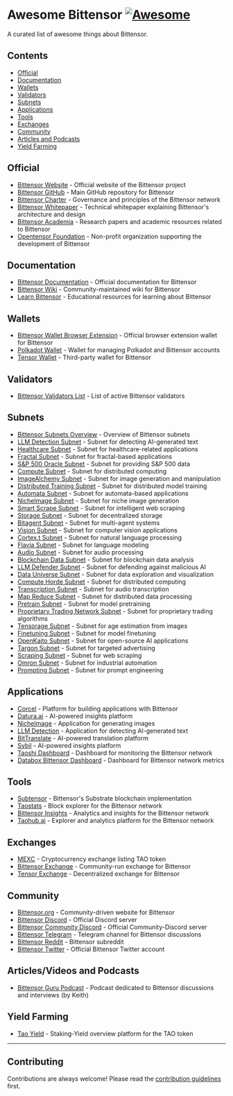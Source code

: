 # Awesome Bittensor [![Awesome](https://awesome.re/badge.svg)](https://awesome.re)

A curated list of awesome things about Bittensor.

## Contents

- [Official](#official)
- [Documentation](#documentation)
- [Wallets](#wallets)
- [Validators](#validators)
- [Subnets](#subnets)
- [Applications](#applications)
- [Tools](#tools)
- [Exchanges](#exchanges)
- [Community](#community)
- [Articles and Podcasts](#articles-and-podcasts)
- [Yield Farming](#yield-farming)

## Official

- [Bittensor Website](https://bittensor.com/) - Official website of the Bittensor project
- [Bittensor GitHub](https://github.com/opentensor/bittensor) - Main GitHub repository for Bittensor
- [Bittensor Charter](https://github.com/opentensor/bittensor-charter) - Governance and principles of the Bittensor network
- [Bittensor Whitepaper](https://bittensor.com/whitepaper) - Technical whitepaper explaining Bittensor's architecture and design
- [Bittensor Academia](https://bittensor.com/academia) - Research papers and academic resources related to Bittensor
- [Opentensor Foundation](https://opentensor.ai/) - Non-profit organization supporting the development of Bittensor

## Documentation

- [Bittensor Documentation](https://docs.bittensor.com/) - Official documentation for Bittensor
- [Bittensor Wiki](https://bittensorwiki.com/) - Community-maintained wiki for Bittensor
- [Learn Bittensor](https://learnbittensor.org/) - Educational resources for learning about Bittensor

## Wallets

- [Bittensor Wallet Browser Extension](https://bittensor.com/wallet) - Official browser extension wallet for Bittensor
- [Polkadot Wallet](https://polkadot.js.org/apps/#/accounts) - Wallet for managing Polkadot and Bittensor accounts
- [Tensor Wallet](https://tensorwallet.ca/) - Third-party wallet for Bittensor

## Validators

- [Bittensor Validators List](https://bittensor.org/bittensor-validators-list/) - List of active Bittensor validators

## Subnets

- [Bittensor Subnets Overview](https://docs.bittensor.com/subnets) - Overview of Bittensor subnets
- [LLM Detection Subnet](https://github.com/It-s-AI/llm-detection) - Subnet for detecting AI-generated text
- [Healthcare Subnet](https://github.com/bthealthcare/healthcare-subnet) - Subnet for healthcare-related applications
- [Fractal Subnet](https://github.com/fractal-net/fractal) - Subnet for fractal-based applications
- [S&P 500 Oracle Subnet](https://github.com/teast21/snpOracle) - Subnet for providing S&P 500 data
- [Compute Subnet](https://github.com/neuralinternet/compute-subnet/) - Subnet for distributed computing
- [ImageAlchemy Subnet](https://github.com/Supreme-Emperor-Wang/ImageAlchemy/) - Subnet for image generation and manipulation
- [Distributed Training Subnet](https://github.com/bit-current/DistributedTraining) - Subnet for distributed model training
- [Automata Subnet](https://github.com/vn-automata/bt-automata) - Subnet for automata-based applications
- [NicheImage Subnet](https://github.com/NicheTensor/NicheImage/) - Subnet for niche image generation
- [Smart Scrape Subnet](https://github.com/surcyf123/smart-scrape/) - Subnet for intelligent web scraping
- [Storage Subnet](https://github.com/ifrit98/storage-subnet/) - Subnet for decentralized storage
- [Bitagent Subnet](https://github.com/RogueTensor/bitagent_subnet) - Subnet for multi-agent systems
- [Vision Subnet](https://github.com/namoray/vision/) - Subnet for computer vision applications
- [Cortex.t Subnet](https://github.com/corcel-api/cortex.t/) - Subnet for natural language processing
- [Flavia Subnet](https://github.com/CortexLM/flavia/) - Subnet for language modeling
- [Audio Subnet](https://github.com/UncleTensor/AudioSubnet/) - Subnet for audio processing
- [Blockchain Data Subnet](https://github.com/blockchain-insights/blockchain-data-subnet/) - Subnet for blockchain data analysis
- [LLM Defender Subnet](https://github.com/ceterum1/llm-defender-subnet/) - Subnet for defending against malicious AI
- [Data Universe Subnet](https://github.com/RusticLuftig/data-universe/) - Subnet for data exploration and visualization
- [Compute Horde Subnet](https://github.com/backend-developers-ltd/ComputeHorde) - Subnet for distributed computing
- [Transcription Subnet](https://github.com/Cazure8/transcription-subnet) - Subnet for audio transcription
- [Map Reduce Subnet](https://github.com/dream-well/map-reduce-subnet/) - Subnet for distributed data processing
- [Pretrain Subnet](https://github.com/unconst/pretrain-subnet/) - Subnet for model pretraining
- [Proprietary Trading Network Subnet](https://github.com/taoshidev/proprietary-trading-network) - Subnet for proprietary trading algorithms
- [Tensorage Subnet](https://github.com/tensorage/tensorage/) - Subnet for age estimation from images
- [Finetuning Subnet](https://github.com/NousResearch/finetuning-subnet) - Subnet for model finetuning
- [OpenKaito Subnet](https://github.com/OpenKaito/openkaito) - Subnet for open-source AI applications
- [Targon Subnet](https://github.com/manifold-inc/targon/) - Subnet for targeted advertising
- [Scraping Subnet](https://github.com/gitphantomman/scraping_subnet/) - Subnet for web scraping
- [Omron Subnet](https://github.com/inference-labs-inc/omron-subnet) - Subnet for industrial automation
- [Prompting Subnet](https://github.com/opentensor/prompting) - Subnet for prompt engineering

## Applications

- [Corcel](https://app.corcel.io/) - Platform for building applications with Bittensor
- [Datura.ai](https://datura.ai/) - AI-powered insights platform
- [NicheImage](https://nicheimage.streamlit.app/) - Application for generating images
- [LLM Detection](https://its-ai.streamlit.app/) - Application for detecting AI-generated text
- [BitTranslate](https://www.bittranslate.io/) - AI-powered translation platform
- [Sybil](https://sybil.com/) - AI-powered insights platform
- [Taoshi Dashboard](https://dashboard.taoshi.io/) - Dashboard for monitoring the Bittensor network
- [Databox Bittensor Dashboard](https://app.databox.com/datawall/6421d7c725ecbcad689b622338546a9145b82b46577cf67?boardId=1313342) - Dashboard for Bittensor network metrics

## Tools

- [Subtensor](https://github.com/opentensor/subtensor) - Bittensor's Substrate blockchain implementation
- [Taostats](https://taostats.io/) - Block explorer for the Bittensor network
- [Bittensor Insights](https://www.bittensor-insights.com/) - Analytics and insights for the Bittensor network
- [Taohub.ai](https://taohub.ai/) - Explorer and analytics platform for the Bittensor network

## Exchanges

- [MEXC](https://www.mexc.com/exchange/TAO_USDT) - Cryptocurrency exchange listing TAO token
- [Bittensor Exchange](https://bittensor.exchange/) - Community-run exchange for Bittensor
- [Tensor Exchange](https://tensor.exchange/) - Decentralized exchange for Bittensor

## Community

- [Bittensor.org](https://bittensor.org/) - Community-driven website for Bittensor
- [Bittensor Discord](https://discord.gg/bittensor) - Official Discord server
- [Bittensor Community Discord](https://discord.gg/J3rdF4f8QE) - Official Community-Discord server
- [Bittensor Telegram](https://t.me/bittensor) - Telegram channel for Bittensor discussions
- [Bittensor Reddit](https://www.reddit.com/r/bittensor/) - Bittensor subreddit
- [Bittensor Twitter](https://twitter.com/bittensor_) - Official Bittensor Twitter account

## Articles/Videos and Podcasts

- [Bittensor Guru Podcast](https://www.youtube.com/channel/UCxFVYdYxLhKhBQoQSPJoB8A) - Podcast dedicated to Bittensor discussions and interviews (by Keith)

## Yield Farming

- [Tao Yield](https://taoyield.com/) - Staking-Yield overview platform for the TAO token

---

## Contributing

Contributions are always welcome! Please read the [contribution guidelines](CONTRIBUTING.md) first.
